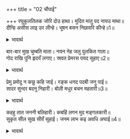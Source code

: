 +++
title = "02 चौपाई"

+++
रघुकुलतिलक जोरि दोउ हाथा। मुदित मातु पद नायउ माथा॥  
दीन्हि असीस लाइ उर लीन्हे। भूषन बसन निछावरि कीन्हे॥1॥  

<details><summary>भावार्थ</summary>

रघुकुल तिलक श्री रामचन्द्रजी ने दोनों हाथ जोडकर आनन्द के साथ माता के चरणों में सिर नवाया। माता ने आशीर्वाद दिया, अपने हृदय से लगा लिया और उन पर गहने तथा कपडे निछावर किए॥1॥  
</details>

बार-बार मुख चुम्बति माता। नयन नेह जलु पुलकित गाता॥  
गोद राखि पुनि हृदयँ लगाए। स्रवत प्रेमरस पयद सुहाए॥2॥  

<details><summary>भावार्थ</summary>

माता बार-बार श्री रामचन्द्रजी का मुख चूम रही हैं। नेत्रों में प्रेम का जल भर आया है और सब अङ्ग पुलकित हो गए हैं। श्री राम को अपनी गोद में बैठाकर फिर हृदय से लगा लिया। सुन्दर स्तन प्रेमरस (दूध) बहाने लगे॥2॥  
</details>

प्रेमु प्रमोदु न कछु कहि जाई। रङ्क धनद पदबी जनु पाई॥  
सादर सुन्दर बदनु निहारी। बोली मधुर बचन महतारी॥3॥  

<details><summary>भावार्थ</summary>

उनका प्रेम और महान्‌ आनन्द कुछ कहा नहीं जाता। मानो कङ्गाल ने कुबेर का पद पा लिया हो। बडे आदर के साथ सुन्दर मुख देखकर माता मधुर वचन बोलीं-॥3॥  
</details>

कहहु तात जननी बलिहारी। कबहिं लगन मुद मङ्गलकारी॥  
सुकृत सील सुख सीवँ सुहाई। जनम लाभ कइ अवधि अघाई॥4॥  

<details><summary>भावार्थ</summary>

हे तात! माता बलिहारी जाती है, कहो, वह आनन्द- मङ्गलकारी लग्न कब है, जो मेरे पुण्य, शील और सुख की सुन्दर सीमा है और जन्म लेने के लाभ की पूर्णतम अवधि है,॥4॥  
</details>

